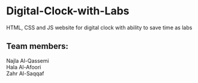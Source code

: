 # Digital-Clock-with-Labs
HTML, CSS and JS website for digital clock with ability to save time as labs 

## Team members:
Najla Al-Qassemi  
Hala Al-Afoori  
Zahr Al-Saqqaf

